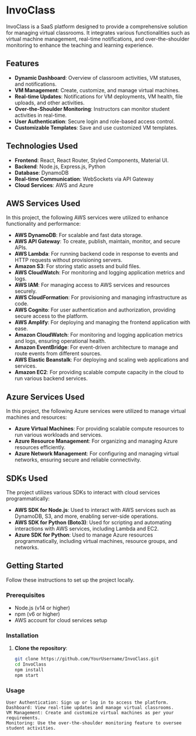 # InvoClass

InvoClass is a SaaS platform designed to provide a comprehensive solution for managing virtual classrooms. It integrates various functionalities such as virtual machine management, real-time notifications, and over-the-shoulder monitoring to enhance the teaching and learning experience.

## Features

- **Dynamic Dashboard**: Overview of classroom activities, VM statuses, and notifications.
- **VM Management**: Create, customize, and manage virtual machines.
- **Real-time Updates**: Notifications for VM deployments, VM health, file uploads, and other activities.
- **Over-the-Shoulder Monitoring**: Instructors can monitor student activities in real-time.
- **User Authentication**: Secure login and role-based access control.
- **Customizable Templates**: Save and use customized VM templates.

## Technologies Used

- **Frontend**: React, React Router, Styled Components, Material UI.
- **Backend**: Node.js, Express.js, Python
- **Database**: DynamoDB
- **Real-time Communication**: WebSockets via API Gateway
- **Cloud Services**: AWS and Azure

## AWS Services Used

In this project, the following AWS services were utilized to enhance functionality and performance:

- **AWS DynamoDB**: For scalable and fast data storage.
- **AWS API Gateway**: To create, publish, maintain, monitor, and secure APIs.
- **AWS Lambda**: For running backend code in response to events and HTTP requests without provisioning servers.
- **Amazon S3**: For storing static assets and build files.
- **AWS CloudWatch**: For monitoring and logging application metrics and logs.
- **AWS IAM**: For managing access to AWS services and resources securely.
- **AWS CloudFormation**: For provisioning and managing infrastructure as code.
- **AWS Cognito**: For user authentication and authorization, providing secure access to the platform.
- **AWS Amplify**: For deploying and managing the frontend application with ease.
- **Amazon CloudWatch**: For monitoring and logging application metrics and logs, ensuring operational health.
- **Amazon EventBridge**: For event-driven architecture to manage and route events from different sources.
- **AWS Elastic Beanstalk**: For deploying and scaling web applications and services.
- **Amazon EC2**: For providing scalable compute capacity in the cloud to run various backend services.

## Azure Services Used

In this project, the following Azure services were utilized to manage virtual machines and resources:

- **Azure Virtual Machines**: For providing scalable compute resources to run various workloads and services.
- **Azure Resource Management**: For organizing and managing Azure resources efficiently.
- **Azure Network Management**: For configuring and managing virtual networks, ensuring secure and reliable connectivity.

## SDKs Used

The project utilizes various SDKs to interact with cloud services programmatically:

- **AWS SDK for Node.js**: Used to interact with AWS services such as DynamoDB, S3, and more, enabling server-side operations.
- **AWS SDK for Python (Boto3)**: Used for scripting and automating interactions with AWS services, including Lambda and EC2.
- **Azure SDK for Python**: Used to manage Azure resources programmatically, including virtual machines, resource groups, and networks.
  
## Getting Started

Follow these instructions to set up the project locally.

### Prerequisites

- Node.js (v14 or higher)
- npm (v6 or higher)
- AWS account for cloud services setup

### Installation

1. **Clone the repository**:
   ```bash
   git clone https://github.com/YourUsername/InvoClass.git
   cd InvoClass
   npm install
   npm start

### Usage

    User Authentication: Sign up or log in to access the platform.
    Dashboard: View real-time updates and manage virtual classrooms.
    VM Management: Create and customize virtual machines as per your requirements.
    Monitoring: Use the over-the-shoulder monitoring feature to oversee student activities.

